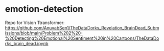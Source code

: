 # emotion-detection

Repo for Vision Ttransformer:
https://github.com/AnuvabSen1/TheDataDorks_Revelation_BrainDead_Submissions/blob/main/Problem%202%20-%20Detecting%20Emotional%20Sentiment%20in%20Cartoons/TheDataDorks_brain_dead.ipynb
